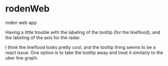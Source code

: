 # rodenWeb
roden web app

Having a little trouble with the labeling of the tooltip (for the lineflood), and the labeling of the axis for the radar. 


I think the lineflood looks pretty cool, and the tooltip thing seems to be a react issue. One option is to take the tooltip away and treat it similarly to the uber line graph.
